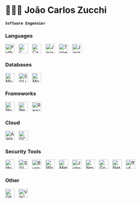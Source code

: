 # 👩🏻‍💻 João Carlos Zucchi

**`Software Engennier`**

### Languages

<img 
    align="left" 
    alt="Python" 
    title="Python"
    width="30px" 
    style="padding-right: 10px;" 
    src="https://cdn.jsdelivr.net/gh/devicons/devicon@latest/icons/python/python-original.svg" 
/>
<img 
    align="left" 
    alt="C" 
    title="C"
    width="30px" 
    style="padding-right: 10px;" 
    src="https://cdn.jsdelivr.net/gh/devicons/devicon@latest/icons/c/c-original.svg"
/>
<img 
    align="left" 
    alt="C++" 
    title="C++"
    width="30px" 
    style="padding-right: 10px;" 
    src="https://cdn.jsdelivr.net/gh/devicons/devicon@latest/icons/cplusplus/cplusplus-original.svg"
/>
<img 
    align="left" 
    alt="JavaScript" 
    title="JavaScript"
    width="30px" 
    style="padding-right: 10px;" 
    src="https://cdn.jsdelivr.net/gh/devicons/devicon@latest/icons/javascript/javascript-original.svg" 
/>
<img 
    align="left" 
    alt="TypeScript" 
    title="TypeScript"
    width="30px" 
    style="padding-right: 10px;" 
    src="https://cdn.jsdelivr.net/gh/devicons/devicon@latest/icons/typescript/typescript-original.svg"
/>
<img 
    align="left" 
    alt="Java" 
    title="Java"
    width="30px" 
    style="padding-right: 10px;" 
    src="https://cdn.jsdelivr.net/gh/devicons/devicon@latest/icons/java/java-original.svg" 
/>

<br/>
<br/>

### Databases

<img 
    align="left" 
    alt="MySQL" 
    title="MySQL"
    width="30px" 
    style="padding-right: 10px;" 
    src="https://cdn.jsdelivr.net/gh/devicons/devicon@latest/icons/mysql/mysql-original.svg"    
/>
<img 
    align="left" 
    alt="SQLite" 
    title="SQLite"
    width="30px" 
    style="padding-right: 10px;" 
    src="https://cdn.jsdelivr.net/gh/devicons/devicon@latest/icons/sqlite/sqlite-original.svg"    
/>
<img 
    align="left" 
    alt="MongoDB" 
    title="MongoDB"
    width="30px" 
    style="padding-right: 10px;" 
    src="https://cdn.jsdelivr.net/gh/devicons/devicon@latest/icons/mongodb/mongodb-original.svg"  
/>

<br/>
<br/>

### Frameworks


<img 
    align="left" 
    alt="NodeJs" 
    title="NodeJs"
    width="30px" 
    style="padding-right: 10px;" 
    src="https://cdn.jsdelivr.net/gh/devicons/devicon@latest/icons/nodejs/nodejs-original-wordmark.svg"   
/>
<img 
    align="left" 
    alt="Next.js" 
    title="Next.js"
    width="30px" 
    style="padding-right: 10px;" 
    src="https://cdn.jsdelivr.net/gh/devicons/devicon@latest/icons/nextjs/nextjs-original.svg" 
/>
<img 
    align="left" 
    alt="React" 
    title="React"
    width="30px" 
    style="padding-right: 10px;" 
    src="https://cdn.jsdelivr.net/gh/devicons/devicon@latest/icons/react/react-original.svg"
/>

<br/>
<br/>

### Cloud


<img 
    align="left" 
    alt="AWS" 
    title="AWS"
    width="30px" 
    style="padding-right: 10px;" 
    src="https://cdn.jsdelivr.net/gh/devicons/devicon@latest/icons/amazonwebservices/amazonwebservices-original-wordmark.svg"
/>
<img 
    align="left" 
    alt="GCP" 
    title="GCP"
    width="30px" 
    style="padding-right: 10px;" 
    src="https://cdn.jsdelivr.net/gh/devicons/devicon@latest/icons/googlecloud/googlecloud-original.svg"
/>

<br/>
<br/>

### Security Tools


<img 
    align="left" 
    alt="Hydra" 
    title="Hydra"
    width="30px" 
    style="padding-right: 10px;" 
    src="https://www.kali.org/tools/hydra/images/hydra-logo.svg" 
/>
<img 
    align="left" 
    alt="SQLmap" 
    title="SQLmap"
    width="30px" 
    style="padding-right: 10px;" 
    src="https://www.kali.org/tools/sqlmap/images/sqlmap-logo.svg" 
/>
<img 
    align="left" 
    alt="Burpsuite" 
    title="Burpsuite"
    width="30px" 
    style="padding-right: 10px;" 
    src="https://www.kali.org/tools/burpsuite/images/burpsuite-logo.svg"
/>
<img 
    align="left" 
    alt="Wireshark" 
    title="Wireshark"
    width="30px" 
    style="padding-right: 10px;" 
    src="https://www.kali.org/tools/wireshark/images/wireshark-logo.svg"
/>
<img 
    align="left" 
    alt="Metasploit" 
    title="Metasploit"
    width="30px" 
    style="padding-right: 10px;" 
    src="https://www.kali.org/tools/metasploit-framework/images/metasploit-framework-logo.svg"
/>
<img 
    align="left" 
    alt="John" 
    title="John"
    width="30px" 
    style="padding-right: 10px;" 
    src="https://www.kali.org/tools/john/images/john-logo.svg"
/>
<img 
    align="left" 
    alt="Nmap" 
    title="Nmap"
    width="30px" 
    style="padding-right: 10px;" 
    src="https://www.kali.org/tools/nmap/images/nmap-logo.svg"
/>
<img 
    align="left" 
    alt="Gobuster" 
    title="Gobuster"
    width="30px" 
    style="padding-right: 10px;" 
    src="https://www.kali.org/tools/gobuster/images/gobuster-logo.svg"
/>
<img 
    align="left" 
    alt="Netcat" 
    title="Netcat"
    width="30px" 
    style="padding-right: 10px;" 
    src="https://www.kali.org/tools/netcat/images/netcat-logo.svg"
/>
<img 
    align="left" 
    alt="ffuf" 
    title="ffuf"
    width="30px" 
    style="padding-right: 10px;" 
    src="https://www.kali.org/tools/ffuf/images/ffuf-logo.svg"
/>


<br/>
<br/>

### Other


<img 
    align="left" 
    alt="Git" 
    title="Git"
    width="30px" 
    style="padding-right: 10px;" 
    src="https://cdn.jsdelivr.net/gh/devicons/devicon@latest/icons/git/git-original.svg" 
/>
<img 
    align="left" 
    alt="VSCode" 
    title="VSCode"
    width="30px" 
    style="padding-right: 10px;" 
    src="https://cdn.jsdelivr.net/gh/devicons/devicon@latest/icons/vscode/vscode-original.svg"
/>

<br/>
<br/>
